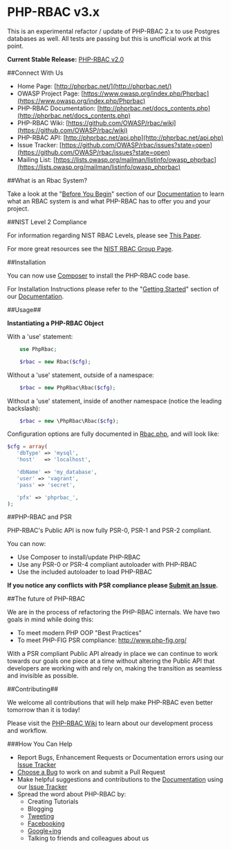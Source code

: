 # PHP-RBAC v3.x

This is an experimental refactor / update of PHP-RBAC 2.x to use Postgres
databases as well. All tests are passing but this is unofficial work at this
point.

**Current Stable Release:** [PHP-RBAC v2.0](https://sourceforge.net/projects/phprbac/files/latest/download?source=dlp)

##Connect With Us

* Home Page: [http://phprbac.net/](http://phprbac.net/)
* OWASP Project Page: [https://www.owasp.org/index.php/Phprbac](https://www.owasp.org/index.php/Phprbac)
* PHP-RBAC Documentation: [http://phprbac.net/docs_contents.php](http://phprbac.net/docs_contents.php)
* PHP-RBAC Wiki: [https://github.com/OWASP/rbac/wiki](https://github.com/OWASP/rbac/wiki)
* PHP-RBAC API: [http://phprbac.net/api.php](http://phprbac.net/api.php)
* Issue Tracker: [https://github.com/OWASP/rbac/issues?state=open](https://github.com/OWASP/rbac/issues?state=open)
* Mailing List: [https://lists.owasp.org/mailman/listinfo/owasp_phprbac](https://lists.owasp.org/mailman/listinfo/owasp_phprbac)

##What is an Rbac System?

Take a look at the "[Before You Begin](http://phprbac.net/docs_before_you_begin.php)"
section of our [Documentation](http://phprbac.net/docs_contents.php) to learn
what an RBAC system is and what PHP-RBAC has to offer you and your project.

##NIST Level 2 Compliance

For information regarding NIST RBAC Levels, please see
[This Paper](http://csrc.nist.gov/rbac/sandhu-ferraiolo-kuhn-00.pdf).

For more great resources see the
[NIST RBAC Group Page](http://csrc.nist.gov/groups/SNS/rbac/).

##Installation

You can now use [Composer](https://getcomposer.org/) to install the PHP-RBAC
code base.

For Installation Instructions please refer to the
"[Getting Started](http://phprbac.net/docs_getting_started.php)" section of our
[Documentation](http://phprbac.net/docs_contents.php).

##Usage##

**Instantiating a PHP-RBAC Object**

With a 'use' statement:

```php
    use PhpRbac;

    $rbac = new Rbac($cfg);
```

Without a 'use' statement, outside of a namespace:

```php
    $rbac = new PhpRbac\Rbac($cfg);
```

Without a 'use' statement, inside of another namespace (notice the leading backslash):

```php
    $rbac = new \PhpRbac\Rbac($cfg);
```

Configuration options are fully documented in [Rbac.php](src/Rbac.php),
and will look like:

```php
$cfg = array(
   'dbType' => 'mysql',
   'host'   => 'localhost',

   'dbName' => 'my_database',
   'user' => 'vagrant',
   'pass' => 'secret',

   'pfx' => 'phprbac_',
);
```

##PHP-RBAC and PSR

PHP-RBAC's Public API is now fully PSR-0, PSR-1 and PSR-2 compliant.

You can now:

* Use Composer to install/update PHP-RBAC
* Use any PSR-0 or PSR-4 compliant autoloader with PHP-RBAC
* Use the included autoloader to load PHP-RBAC

**If you notice any conflicts with PSR compliance please
[Submit an Issue](https://github.com/OWASP/rbac/issues/new).**

##The future of PHP-RBAC

We are in the process of refactoring the PHP-RBAC internals. We have two goals
in mind while doing this:

* To meet modern PHP OOP "Best Practices"
* To meet PHP-FIG PSR compliance: http://www.php-fig.org/

With a PSR compliant Public API already in place we can continue to work
towards our goals one piece at a time without altering the Public API that
developers are working with and rely on, making the transition as
seamless and invisible as possible.

##Contributing##

We welcome all contributions that will help make PHP-RBAC even better tomorrow
than it is today!

Please visit the [PHP-RBAC Wiki](https://github.com/OWASP/rbac/wiki) to learn about our development process and workflow.

###How You Can Help

* Report Bugs, Enhancement Requests or Documentation errors using our
  [Issue Tracker](https://github.com/OWASP/rbac/issues?state=open)
* [Choose a Bug](https://github.com/OWASP/rbac/issues?state=open) to work on
  and submit a Pull Request
* Make helpful suggestions and contributions to the
  [Documentation](http://phprbac.net/docs_contents.php) using our
  [Issue Tracker](https://github.com/OWASP/rbac/issues?state=open)
* Spread the word about PHP-RBAC by:
    * Creating Tutorials
    * Blogging
    * [Tweeting](https://twitter.com/)
    * [Facebooking](https://www.facebook.com/)
    * [Google+ing](https://plus.google.com/)
    * Talking to friends and colleagues about us
